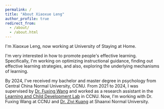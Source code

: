 ```yaml
---
permalink: /
title: "About Xiaoxue Leng"
author_profile: true
redirect_from: 
  - /about/
  - /about.html
---
```



I'm Xiaoxue Leng, now working at University of Staying at Home.

I'm very interested in how to promote people's effective learning. Specifically, I'm working on optimizing instructional guidance, finding out effective learning strategies, and also, exploring the underlying mechanisms of learning.

By 2024, I've received my bachelor and master degree in psychology from Central China Normal University, CCNU. From 2021 to 2024, I was supervised by [Dr. Fuxing Wang](https://psych.ccnu.edu.cn/info/1132/5162.htm) and worked as a research assistant in the [Learning and Child Development Lab](https://fxwang1.wixsite.com/landcdlab) in CCNU. Now, I'm working with Dr. Fuxing Wang at CCNU and [Dr. Ziyi Kuang](https://psych.snnu.edu.cn/info/1153/6577.htm) at Shaanxi Normal University.
